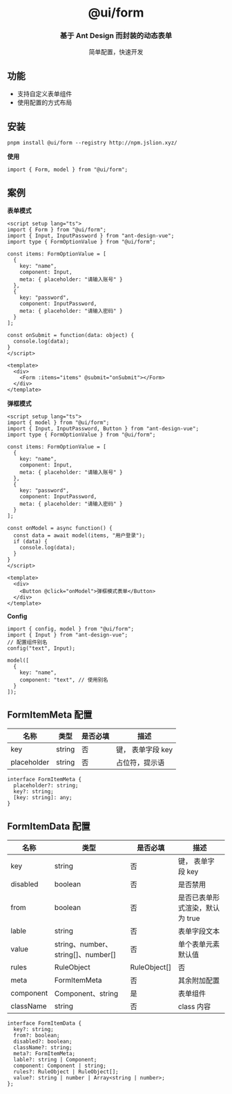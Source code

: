 <h1 align="center">@ui/form</h1>

<div align="center">
  <h3>基于 Ant Design 而封装的动态表单</h3>
  <p>简单配置，快速开发</p>
</div>

## 功能

- 支持自定义表单组件
- 使用配置的方式布局

## 安装

```
pnpm install @ui/form --registry http://npm.jslion.xyz/
```

**使用**

```
import { Form, model } from "@ui/form";
```

## 案例

**表单模式**
```
<script setup lang="ts">
import { Form } from "@ui/form";
import { Input, InputPassword } from "ant-design-vue";
import type { FormOptionValue } from "@ui/form";

const items: FormOptionValue = [
  {
    key: "name",
    component: Input,
    meta: { placeholder: "请输入账号" }
  },
  {
    key: "password",
    component: InputPassword,
    meta: { placeholder: "请输入密码" }
  }
];

const onSubmit = function(data: object) {
  console.log(data);
}
</script>

<template>
  <div>
    <Form :items="items" @submit="onSubmit"></Form>
  </div>
</template>
```

**弹框模式**
```
<script setup lang="ts">
import { model } from "@ui/form";
import { Input, InputPassword, Button } from "ant-design-vue";
import type { FormOptionValue } from "@ui/form";

const items: FormOptionValue = [
  {
    key: "name",
    component: Input,
    meta: { placeholder: "请输入账号" }
  },
  {
    key: "password",
    component: InputPassword,
    meta: { placeholder: "请输入密码" }
  }
];

const onModel = async function() {
  const data = await model(items, "用户登录");
  if (data) {
    console.log(data);
  }
}
</script>

<template>
  <div>
    <Button @click="onModel">弹框模式表单</Button>
  </div>
</template>
```

**Config**
```
import { config, model } from "@ui/form";
import { Input } from "ant-design-vue";
// 配置组件别名
config("text", Input);

model([
  {
    key: "name",
    component: "text", // 使用别名
  }
]);

```

## FormItemMeta 配置
名称 | 类型 | 是否必填 |描述
-- | -- | -- | -- 
key | string | 否 | 键， 表单字段 key
placeholder | string | 否 | 占位符，提示语

```
interface FormItemMeta {
  placeholder?: string;
  key?: string;
  [key: string]: any;
}
```


## FormItemData 配置

名称 | 类型 | 是否必填 |描述
-- | -- | -- | -- 
key | string | 否 | 键， 表单字段 key
disabled | boolean | 否 | 是否禁用
from | boolean | 否 | 是否已表单形式渲染，默认为 true
lable | string | 否 | 表单字段文本
value | string、number、string[]、number[] | 否 | 单个表单元素默认值
rules | RuleObject | RuleObject[] | 否 | 校验规则
meta | FormItemMeta | 否 | 其余附加配置
component | Component、string | 是 | 表单组件
className | string | 否 | class 内容

```
interface FormItemData {
  key?: string;
  from?: boolean;
  disabled?: boolean;
  className?: string;
  meta?: FormItemMeta;
  lable?: string | Component;
  component: Component | string;
  rules?: RuleObject | RuleObject[];
  value?: string | number | Array<string | number>;
};
```

